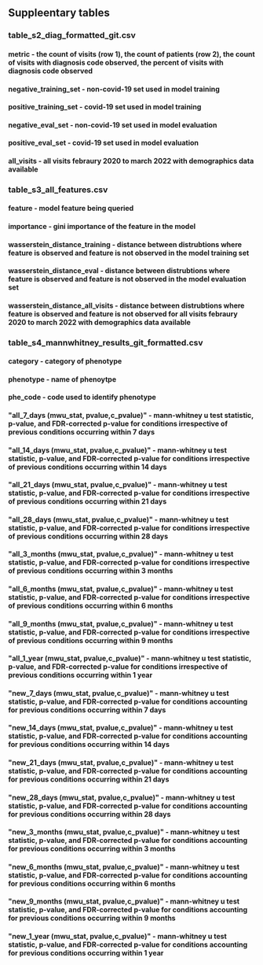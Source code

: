 ## Suppleentary tables
### table_s2_diag_formatted_git.csv	
#### metric - the count of visits (row 1), the count of patients (row 2), the count of visits with diagnosis code observed, the percent of visits with diagnosis code observed 
#### negative_training_set - non-covid-19 set used in model training
#### positive_training_set - covid-19 set used in model training
#### negative_eval_set - non-covid-19 set used in model evaluation
#### positive_eval_set - covid-19 set used in model evaluation
#### all_visits - all visits febraury 2020 to march 2022 with demographics data available
###
### table_s3_all_features.csv
#### feature - model feature being queried
#### importance - gini importance of the feature in the model
#### wasserstein_distance_training - distance between distrubtions where feature is observed and feature is not observed in the model training set
#### wasserstein_distance_eval - distance between distrubtions where feature is observed and feature is not observed in the model evaluation set
#### wasserstein_distance_all_visits - distance between distrubtions where feature is observed and feature is not observed for all visits febraury 2020 to march 2022 with demographics data available
###
### table_s4_mannwhitney_results_git_formatted.csv
#### category - category of phenotype
#### phenotype - name of phenoytpe
#### phe_code - code used to identify phenotype
#### "all_7_days (mwu_stat, pvalue,c_pvalue)" - mann-whitney u test statistic, p-value, and FDR-corrected p-value for conditions irrespective of previous conditions occurring within 7 days
#### "all_14_days (mwu_stat, pvalue,c_pvalue)" - mann-whitney u test statistic, p-value, and FDR-corrected p-value for conditions irrespective of previous conditions occurring within 14 days
#### "all_21_days (mwu_stat, pvalue,c_pvalue)" - mann-whitney u test statistic, p-value, and FDR-corrected p-value for conditions irrespective of previous conditions occurring within 21 days
#### "all_28_days (mwu_stat, pvalue,c_pvalue)" - mann-whitney u test statistic, p-value, and FDR-corrected p-value for conditions irrespective of previous conditions occurring within 28 days
#### "all_3_months (mwu_stat, pvalue,c_pvalue)" - mann-whitney u test statistic, p-value, and FDR-corrected p-value for conditions irrespective of previous conditions occurring within 3 months
#### "all_6_months (mwu_stat, pvalue,c_pvalue)" - mann-whitney u test statistic, p-value, and FDR-corrected p-value for conditions irrespective of previous conditions occurring within 6 months
#### "all_9_months (mwu_stat, pvalue,c_pvalue)" - mann-whitney u test statistic, p-value, and FDR-corrected p-value for conditions irrespective of previous conditions occurring within 9 months
#### "all_1_year (mwu_stat, pvalue,c_pvalue)" - mann-whitney u test statistic, p-value, and FDR-corrected p-value for conditions irrespective of previous conditions occurring within 1 year
#### "new_7_days (mwu_stat, pvalue,c_pvalue)" - mann-whitney u test statistic, p-value, and FDR-corrected p-value for conditions accounting for previous conditions occurring within 7 days
#### "new_14_days (mwu_stat, pvalue,c_pvalue)" - mann-whitney u test statistic, p-value, and FDR-corrected p-value for conditions accounting for previous conditions occurring within 14 days
#### "new_21_days (mwu_stat, pvalue,c_pvalue)" - mann-whitney u test statistic, p-value, and FDR-corrected p-value for conditions accounting for previous conditions occurring within 21 days
#### "new_28_days (mwu_stat, pvalue,c_pvalue)" - mann-whitney u test statistic, p-value, and FDR-corrected p-value for conditions accounting for previous conditions occurring within 28 days
#### "new_3_months (mwu_stat, pvalue,c_pvalue)" - mann-whitney u test statistic, p-value, and FDR-corrected p-value for conditions accounting for previous conditions occurring within 3 months
#### "new_6_months (mwu_stat, pvalue,c_pvalue)" - mann-whitney u test statistic, p-value, and FDR-corrected p-value for conditions accounting for previous conditions occurring within 6 months
#### "new_9_months (mwu_stat, pvalue,c_pvalue)" - mann-whitney u test statistic, p-value, and FDR-corrected p-value for conditions accounting for previous conditions occurring within 9 months
#### "new_1_year (mwu_stat, pvalue,c_pvalue)" - mann-whitney u test statistic, p-value, and FDR-corrected p-value for conditions accounting for previous conditions occurring within 1 year

